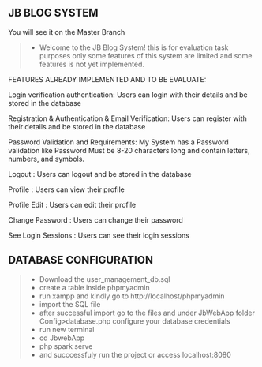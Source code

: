 ## JB BLOG SYSTEM
You will see it on the Master Branch
>- Welcome to the JB Blog System! this is for evaluation task purposes only some features of this system are limited and some features is not yet implemented.
  
FEATURES ALREADY IMPLEMENTED AND TO BE EVALUATE:
>
Login verification authentication:
Users can login with their details and be stored in the database

Registration & Authentication & Email Verification:
Users can register with their details and be stored in the database

Password Validation and Requirements:
My System has a Password validation like Password Must be 8-20 characters long and contain letters, numbers, and symbols.

Logout :
Users can logout and be stored in the database

Profile :
Users can view their profile

Profile Edit :
Users can edit their profile

Change Password :
Users can change their password

See Login Sessions :
Users can see their login sessions



## DATABASE CONFIGURATION
>- Download the user_management_db.sql
>- create a table inside phpmyadmin
>- run xampp and kindly go to http://localhost/phpmyadmin
>- import the SQL file 
>- after successful import go to the files and under JbWebApp folder Config>database.php  configure your database credentials
>- run new terminal
>- cd JbwebApp
>- php spark serve
>- and succcessfuly run the project or access localhost:8080

## 
